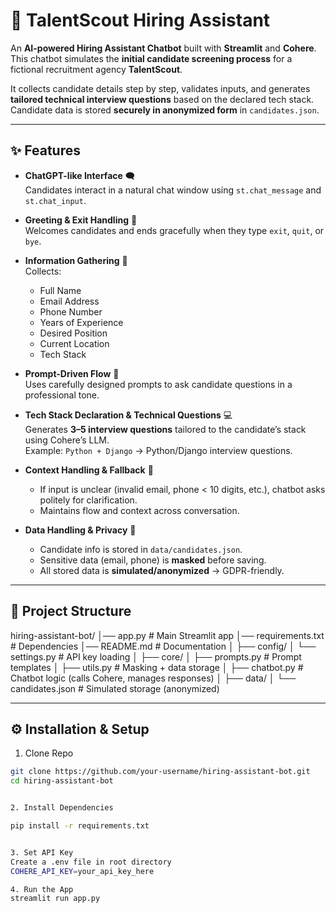 # 🤖 TalentScout Hiring Assistant

An **AI-powered Hiring Assistant Chatbot** built with **Streamlit** and **Cohere**.  
This chatbot simulates the **initial candidate screening process** for a fictional recruitment agency **TalentScout**.  

It collects candidate details step by step, validates inputs, and generates **tailored technical interview questions** based on the declared tech stack. Candidate data is stored **securely in anonymized form** in `candidates.json`.

---

## ✨ Features

- **ChatGPT-like Interface** 🗨️  
  Candidates interact in a natural chat window using `st.chat_message` and `st.chat_input`.

- **Greeting & Exit Handling** 👋  
  Welcomes candidates and ends gracefully when they type `exit`, `quit`, or `bye`.

- **Information Gathering** 📝  
  Collects:  
  - Full Name  
  - Email Address  
  - Phone Number  
  - Years of Experience  
  - Desired Position  
  - Current Location  
  - Tech Stack  

- **Prompt-Driven Flow** 🎯  
  Uses carefully designed prompts to ask candidate questions in a professional tone.

- **Tech Stack Declaration & Technical Questions** 💻  
  Generates **3–5 interview questions** tailored to the candidate’s stack using Cohere’s LLM.  
  Example: `Python + Django` → Python/Django interview questions.

- **Context Handling & Fallback** 🔄  
  - If input is unclear (invalid email, phone < 10 digits, etc.), chatbot asks politely for clarification.  
  - Maintains flow and context across conversation.

- **Data Handling & Privacy** 🔐  
  - Candidate info is stored in `data/candidates.json`.  
  - Sensitive data (email, phone) is **masked** before saving.  
  - All stored data is **simulated/anonymized** → GDPR-friendly.

---

## 📂 Project Structure

  hiring-assistant-bot/
  │── app.py                # Main Streamlit app
  │── requirements.txt      # Dependencies
  │── README.md             # Documentation
  │
  ├── config/
  │   └── settings.py       # API key loading
  │
  ├── core/
  │   ├── prompts.py        # Prompt templates
  │   ├── utils.py          # Masking + data storage
  │   ├── chatbot.py        # Chatbot logic (calls Cohere, manages responses)
  │
  ├── data/
  │   └── candidates.json   # Simulated storage (anonymized)


---

## ⚙️ Installation & Setup

1. Clone Repo
```bash
git clone https://github.com/your-username/hiring-assistant-bot.git
cd hiring-assistant-bot


2. Install Dependencies

pip install -r requirements.txt


3. Set API Key
Create a .env file in root directory
COHERE_API_KEY=your_api_key_here

4. Run the App
streamlit run app.py




